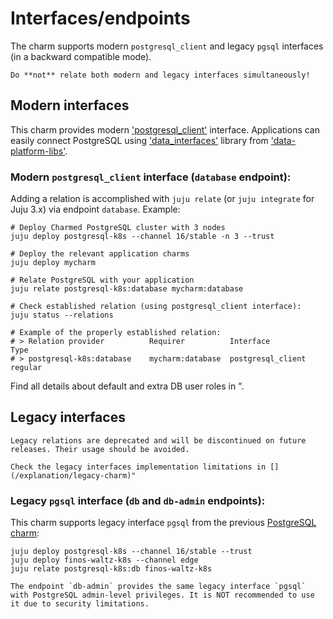 # Interfaces/endpoints

The charm supports modern `postgresql_client` and legacy `pgsql` interfaces (in a backward compatible mode).

```{caution}
Do **not** relate both modern and legacy interfaces simultaneously!
```

## Modern interfaces

This charm provides modern ['postgresql_client'](https://github.com/canonical/charm-relation-interfaces) interface. Applications can easily connect PostgreSQL using ['data_interfaces'](https://charmhub.io/data-platform-libs/libraries/data_interfaces) library from ['data-platform-libs'](https://github.com/canonical/data-platform-libs/).

### Modern `postgresql_client` interface (`database` endpoint):

Adding a relation is accomplished with `juju relate` (or `juju integrate` for Juju 3.x) via endpoint `database`. Example:

```text
# Deploy Charmed PostgreSQL cluster with 3 nodes
juju deploy postgresql-k8s --channel 16/stable -n 3 --trust

# Deploy the relevant application charms
juju deploy mycharm

# Relate PostgreSQL with your application
juju relate postgresql-k8s:database mycharm:database

# Check established relation (using postgresql_client interface):
juju status --relations

# Example of the properly established relation:
# > Relation provider          Requirer          Interface          Type
# > postgresql-k8s:database    mycharm:database  postgresql_client  regular
```

Find all details about default and extra DB user roles in [](/explanation/users)".

## Legacy interfaces

```{note}
Legacy relations are deprecated and will be discontinued on future releases. Their usage should be avoided. 

Check the legacy interfaces implementation limitations in [](/explanation/legacy-charm)"
```

### Legacy `pgsql` interface (`db` and `db-admin` endpoints):

This charm supports legacy interface `pgsql` from the previous [PostgreSQL charm](https://launchpad.net/postgresql-charm):

```text
juju deploy postgresql-k8s --channel 16/stable --trust
juju deploy finos-waltz-k8s --channel edge
juju relate postgresql-k8s:db finos-waltz-k8s
```

```{note}
The endpoint `db-admin` provides the same legacy interface `pgsql` with PostgreSQL admin-level privileges. It is NOT recommended to use it due to security limitations.
```

